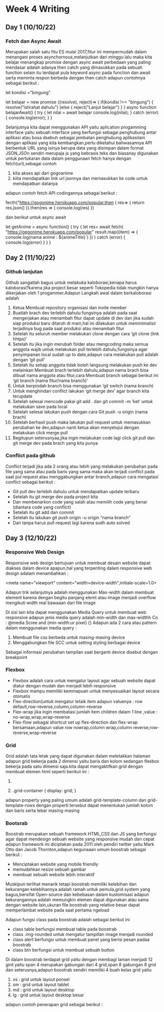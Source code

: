 # Week 4 Writing

## Day 1 (10/10/22)

### Fetch dan Async Await

Merupakan salah satu fitu ES mulai 2017,fitur ini mempermudah dalam menangani proses asynchornous,melanjutkan dari minggu lalu maka kita belajar menangkap promise dengan async await perbedaan yang paling mendasar adalah adanya then catch yang dimasukkan pada sebuah function selain itu terdapat pula keyword async pada function dan await serta meminta respon berbeda dengan then catch adapun contohnya sebagai berikut :

let kondisi ="bingung"

let belajar = new promise ((resolve), reject)=> {
if(kondisi !== "bingung") {
resolve("istirahat dahulu")
}else {
reject("Lanjut belajar")
}
}
async function belajarAwait() {
try {
let nilai = await belajar
console.log(nilai);
}
catch (error) {
console.log(error);
}
}

Selanjutnya kita dapat menggunakan API yaitu aplication progamming interface yaitu sebuah interface yang berfungsi sebagai penghubung antar aplikasi atau bosa dsebuh sebagai jembatan penghubung aplikasilain dengan aplikasi yang kita kembangkan,perlu diketahui bahwasannya API berbentuk URL yang isinya berupa data yang disimpan dalam format JSON,JSOn sendiri merupaja js yang bebrasis teks dan biasanay digunakan untuk pertukaran data dalam penggunaan fetch hanya dengan fetch(url),sebagai contoh

1. kita akses api dari gogoanime
2. kiita mendapatkan link url jsonnya dan memasukkan ke code untuk mendapatkan datanya

adapun contoh fetch API codingannya sebagai berikut :

fecth("https://gogonime.herokuapp.com/popular.then ( res=> {
return res.json()
}).then(res => {
console.log(res)
})

dan berikut untuk async await

let getAnime = async function() {
try {
let res= await fetch(
"https://gegonime.herokuapp.com/popular"
result.map((item) => {
console.log(nama anime : ${animeTitle}`)
})
) catch (error) {
console.log(error)
}
}
}

## Day 2 (11/10/22)

### Github lanjutan

Github sangatlah bagus untuk melakuka kaloborasi,kenapa harus kaloborasi?karena jika project besar seperti Tokopedia tidak mungkin hanya dikerjakan oleh 1 progammer.Adapun Langkah awal dalam berkaloborasi adalah

1. Ketua Membuat repository organisasi dan invite member
2. Buatlah brach dev terlebih dahulu fungsinya adalah pada saat mengerjakan atau menambah fitur dapat update di dev dan jika sudah siap produksi baru ditaruh di main,hal ini dilakukan untuk meminimalisir terjadinya bug pada saat produksi atau menambah fitur
3. Setelah itu seluruh member melakukan clone dengan cara ‘git clone (link hhtps)’
4. Setelah itu jika ingin merubah folder atau mengcoding maka semua anggota wajib untuk melakukan pull terlebih dahulu,fungsinya agar penyimpanan local sudah up to date,adapun cara melakukan pull adalah dengan ‘git pull’
5. Setelah itu setiap anggota tidak boleh langsung melakukan push ke dev melainkan Membuat brach terlebih dahulu,adapun nama brach bisa dibuat nama anggota atau fitur,cara Membuat branch sebagai berikut ini ‘git branch (nama fitur/nama branch)’
6. Untuk berpindah branch bisa menggunakan ‘git switch (nama branch)
7. Untuk menghindari conflict lakukan ‘git merge dev’ agar branch kita terupdate
8. Setelah selesai mencode pakai git add . dan git commit -m ‘ket’ untuk melakukan save pada local
9. Setelah selesai lakukan push dengan cara Git push -u origin (nama brach)
10. Setelah berhasil push maka lakukan pull request untuk memasukkan perubahan ke dev,adapun nanti ketua akan menyetujui dengan melakukan click merge pull
11. Begitupun seterusnyaa,jika ingin melakukan code lagi click git pull dan git merge dev pada brach yang kita punya

### Conflict pada github

Conflict terjadi jika ada 2 orang atau lebih yang melakukan perubahan pada file yang sama atau pada baris yang sama maka akan terjadi conflict pada saat pul request atau menggabungkan antar branch,adapun cara mengatasi conflict sebagai berikut :

- Git pull dev terlebih dahulu untuk mendapatkan update terbaru
- Setelah itu git merge dev pada project kita
- Dan membenarkon code yang salah atau memilih code yang benar (diantara code yang conflict)
- Setelah itu git add dan commit
- Setelah itu lakukan git push origin -u origin “nama branch”
- Dan tanpa harus pull request lagi karena sudh auto solved

## Day 3 (12/10/22)

### Responsive Web Design

Responsive web design bertujuan untuk membuat desain website dapat diakses dalam device apapun,hal yang terpenting dalam responsive web design adalam menambahkan :

<meta name="viewport" content="width=device-width",initiale-scale=1.0>

Adapun trik selanjutnya adalah menggunakan Max-width dalam membuat element karena dengan begitu panjang elemt atau image menjadi overflow mengikuti width real bawaaan dari file image

Di sisi lain kita dapat menggunakan Media Query untuk membuat web responsive adapun jenis media query adalah min-width dan max-widthh Co :
@media Scree and (min-width:ur pixel) {}
Adapun ada 2 cara atau pattern dalam menggunakan media query :

1. Membuat file css berbeda untuk masing-masing device
2. Menggabungkan file SCC untuk setting styling berbagai device

Sebagai informasi perubahan tampilan saat berganti device disebut dengan breakpoint

### Flexbox

- Flexbox adalah cara untuk mengatur layout agar sebuah website dapat diatur dengan mudah dan menjadi lebih responsive
- Flexbox mampu memiliki kemmapuan untuk menyesuaikan layout secara otomatis
- Flex-direction(untuk mengatur letaik item adapun valuenya : row default,row-reverse,column,column-reverse
- Flex-wrap jika ingin membatasi jumlah item children dalam 1 line ,value : no-wrap,wrap,wrap-reverse
- Flex-flow sebagai shortcut set up flex-direction dan flex-wrap bersamaan,adapun value row nowrap,column wrap,column reverse,row-reverse,wrap-reverse

### Grid

Grid adalah tata letak yang dapat digunakan dalam meletakkan halaman adapun grid bekerja pada 2 dimensi yaitu baris dan kolom sedangan flexbox bekerja pada satu dimensi saja.kita dapat mengaktifkan grid dengan membuat elemen html seperti berikut ini :

1.  <div class="grid-container">
    <!-- content -->
    </div>
2.  .grid-container {
    display: grid;
    }

adapun property yang paling umum adalah grid-template-column dan grid-template-rows dengan properti tersebut dapat menentukan jumlah kolom dan baris serta lebar masing-masing

### Bootsrab

Boostrab merupakan sebuah framework HTML,CSS dan JS yang berfungsi agar dapat mendesign sebuah website yang responsive mudah dan cepat adapun framework ini diciptakan pada 2011 oleh pendiri twitter yaitu Mark Otto dan Jacob Thornton,adapun kegunaaan umum boostrab sebagai berikut :

- Menciptakan website yang mobile friendly
- memudahkan resize sebuah gambar
- membuat sebuah website lebih interaktif

Muskipun terlihat menarik tetapi boostrab memiliki kelebihan dan kekurangan kelebihannya adalah ramah untuk pemula,grid system yang bagus,bersifat Open-source dan kebebasan dalam kustomisasi adapun kekurangannya adalah memungkin elemen dapat digunakan atau sama dengan website lain,ukuran file boostrab yang relative besar dapat memperlambat website pada saat pertama ngeload

Adapun fungsi class pada boostrab adalah sebagai berikut ini

- class table berfungsi membuat table pada boostrab
- class .img-rounded untuk mengatur tampillan image menjadi rounded
- class alert berfungsi untuk membuat panel yang berisi pesan padaa boostrab
- class btn berfungsi untuk membuat sebuah button

Di dalam boostrab terdapat grid yaitu dengan membagi laman menjadi 12 gird yaitu span 4 merupakan gabungan dari 4 grid,span 8 gabungan 8 grid dan seterusnya,adapun boostrab sendiri memiliki 4 buah kelas grid yaitu

1. xs : grid untuk layout ponsel
2. sm : grid untuk layout tablet
3. md : grid untuk layout desktop
4. lg : grid untuk layout desktop besar

adapun contoh penerapan grid sebagai berikut :

<!-- <div class="row">
    <div class="col-sm-6"> <p> Coba 1 </p> </div>
    <div class="col-sm-6"> <p> Coba 2 </p> </div> </div>
</div> -->
